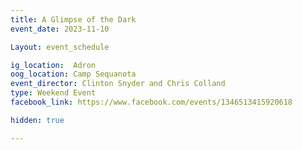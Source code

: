 ```yaml
---
title: A Glimpse of the Dark
event_date: 2023-11-10

Layout: event_schedule

ig_location:  Adron
oog_location: Camp Sequanota
event_director: Clinton Snyder and Chris Colland
type: Weekend Event
facebook_link: https://www.facebook.com/events/1346513415920618

hidden: true

---
```


